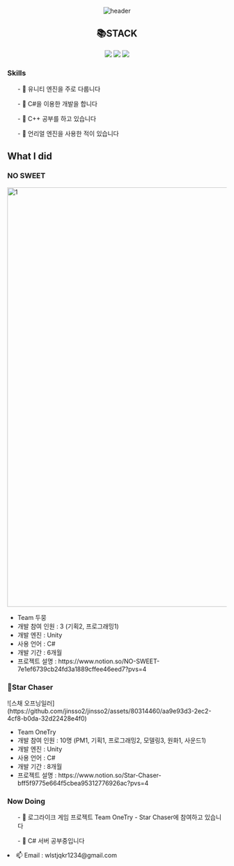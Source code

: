 <div align="center">
  
![header](https://capsule-render.vercel.app/api?type=transparent&text=Jinsso&fontColor=946CEE)


<h2>📚STACK</h2> 
<img src="https://img.shields.io/badge/Unity-000000?style=for-the-badge&logo=unity&logoColor=white">
<img src="https://img.shields.io/badge/Csharp-99CC00?style=for-the-badge&logo=sharp&logoColor=white">
<img src="https://img.shields.io/badge/C++-00599C?style=for-the-badge&logo=cplusplus&logoColor=white">
</div>

<h3>Skills</h3>
<ul>- 🔭 유니티 엔진을 주로 다룹니다</ul>
<ul>- 🔭 C#을 이용한 개발을 합니다</ul>
<ul>- 🤔 C++ 공부를 하고 있습니다</ul>
<ul>- 🤔 언리얼 엔진을 사용한 적이 있습니다</ul>

<h2>What I did</h2>
<h3>NO SWEET</h3>

<img width="960" alt="1" src="https://github.com/jinsso2/jinsso2/assets/80314460/a1acaaa6-8420-49c5-9561-7a4358591a6b">
<ul>
<li>Team 두뭉</li>
<li>개발 참여 인원 : 3 (기획2, 프로그래밍1)</li>
<li>개발 엔진 : Unity</li>
<li>사용 언어 : C#</li>
<li>개발 기간 : 6개월</li>
<li>프로젝트 설명 : https://www.notion.so/NO-SWEET-7e1ef6739cb24fd3a1889cffee46eed7?pvs=4</li>
</ul>

<h3>🌠Star Chaser</h3>
![스채 오프닝일러](https://github.com/jinsso2/jinsso2/assets/80314460/aa9e93d3-2ec2-4cf8-b0da-32d22428e4f0)
<ul>
<li>Team OneTry</li>
<li>개발 참여 인원 : 10명 (PM1, 기획1, 프로그래밍2, 모델링3, 원화1, 사운드1)</li>
<li>개발 엔진 : Unity</li>
<li>사용 언어 : C#</li>
<li>개발 기간 : 8개월</li>
<li>프로젝트 설명 : https://www.notion.so/Star-Chaser-bff5f9775e664f5cbea95312776926ac?pvs=4</li>
</ul>

<h3>Now Doing</h3>
<ul>- 👯 로그라이크 게임 프로젝트 Team OneTry - Star Chaser에 참여하고 있습니다</ul>
<ul>- 🌱 C# 서버 공부중입니다</ul>

<li>📫 Email : wlstjqkr1234@gmail.com</li>


